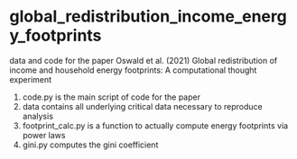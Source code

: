 # global_redistribution_income_energy_footprints
data and code for the paper Oswald et al. (2021) Global redistribution of income and household energy footprints: A computational thought experiment

1) code.py is the main script of code for the paper
2) data contains all underlying critical data necessary to reproduce analysis
3) footprint_calc.py is a function to actually compute energy footprints via power laws
4) gini.py computes the gini coefficient
